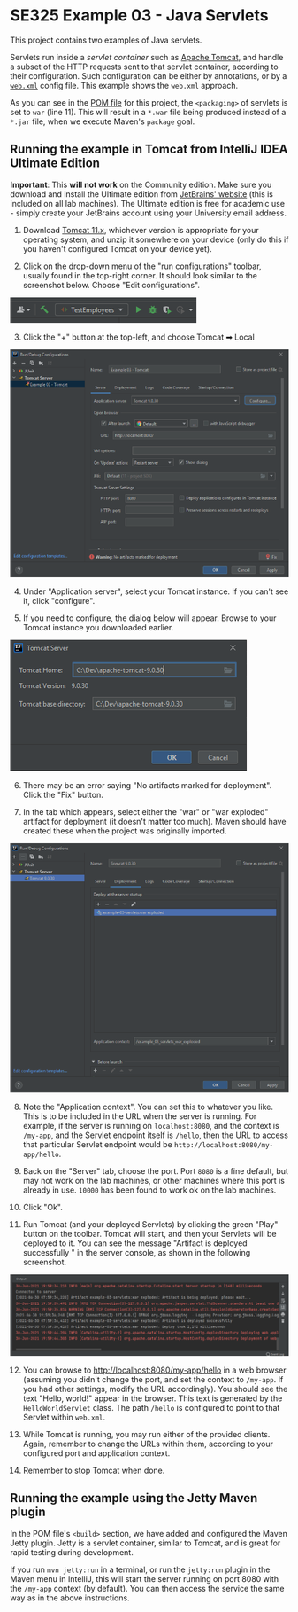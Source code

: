 # SE325 Example 03 - Java Servlets
This project contains two examples of Java servlets.

Servlets run inside a *servlet container* such as [Apache Tomcat](http://tomcat.apache.org/), and handle a subset of the HTTP requests sent to that servlet container, according to their configuration. Such configuration can be either by annotations, or by a [`web.xml`](./src/main/webapp/WEB-INF/web.xml) config file. This example shows the `web.xml` approach.

As you can see in the [POM file](./pom.xml) for this project, the `<packaging>` of servlets is set to `war` (line 11). This will result in a `*.war` file being produced instead of a `*.jar` file, when we execute Maven's `package` goal.

## Running the example in Tomcat from IntelliJ IDEA Ultimate Edition
**Important**: This **will not work** on the Community edition. Make sure you download and install the Ultimate edition from [JetBrains' website](https://www.jetbrains.com/) (this is included on all lab machines). The Ultimate edition is free for academic use - simply create your JetBrains account using your University email address.

1. Download [Tomcat 11.x](https://tomcat.apache.org/download-11.cgi), whichever version is appropriate for your operating system, and unzip it somewhere on your device (only do this if you haven't configured Tomcat on your device yet).

2. Click on the drop-down menu of the "run configurations" toolbar, usually found in the top-right corner. It should look similar to the screenshot below. Choose "Edit configurations".

![](./spec/run-configs-toolbar.png)

3. Click the "+" button at the top-left, and choose Tomcat ➡ Local

![](./spec/new-run-configuration.PNG)

4. Under "Application server", select your Tomcat instance. If you can't see it, click "configure".

5. If you need to configure, the dialog below will appear. Browse to your Tomcat instance you downloaded earlier.

![](./spec/new-tomcat-server.PNG)

6. There may be an error saying "No artifacts marked for deployment". Click the "Fix" button.

7. In the tab which appears, select either the "war" or "war exploded" artifact for deployment (it doesn't matter too much). Maven should have created these when the project was originally imported.

![](./spec/artifacts-for-deployment.PNG)

8. Note the "Application context". You can set this to whatever you like. This is to be included in the URL when the server is running. For example, if the server is running on `localhost:8080`, and the context is `/my-app`, and the Servlet endpoint itself is `/hello`, then the URL to access that particular Servlet endpoint would be `http://localhost:8080/my-app/hello`.

9. Back on the "Server" tab, choose the port. Port `8080` is a fine default, but may not work on the lab machines, or other machines where this port is already in use. `10000` has been found to work ok on the lab machines.

10. Click "Ok".

11. Run Tomcat (and your deployed Servlets) by clicking the green "Play" button on the toolbar. Tomcat will start, and then your Servlets will be deployed to it. You can see the message "Artifact is deployed successfully " in the server console, as shown in the following screenshot.

![](./spec/artifact-deployed-successfully.PNG)

12. You can browse to <http://localhost:8080/my-app/hello> in a web browser (assuming you didn't change the port, and set the context to `/my-app`. If you had other settings, modify the URL accordingly). You should see the text "Hello, world!" appear in the browser. This text is generated by the `HelloWorldServlet` class. The path `/hello` is configured to point to that Servlet within `web.xml`.

13. While Tomcat is running, you may run either of the provided clients. Again, remember to change the URLs within them, according to your configured port and application context.

14. Remember to stop Tomcat when done.

## Running the example using the Jetty Maven plugin

In the POM file's `<build>` section, we have added and configured the Maven Jetty plugin. Jetty is a servlet container, similar to Tomcat, and is great for rapid testing during development.

If you run `mvn jetty:run` in a terminal, or run the `jetty:run` plugin in the Maven menu in IntelliJ, this will start the server running on port 8080 with the `/my-app` context (by default). You can then access the service the same way as in the above instructions.
